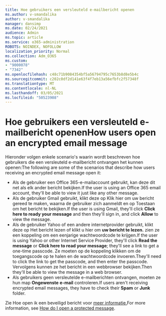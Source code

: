 ```yaml
---
title: Hoe gebruikers een versleuteld e-mailbericht openen
ms.author: v-smandalika
author: v-smandalika
manager: dansimp
ms.date: 02/24/2021
audience: Admin
ms.topic: article
ms.service: o365-administration
ROBOTS: NOINDEX, NOFOLLOW
localization_priority: Normal
ms.collection: Adm_O365
ms.custom:
- "9000078"
- "7342"
ms.openlocfilehash: c48c71b9084354bf5a56794795c7653b8d8e5b4c
ms.sourcegitcommit: c202c0df2d141e63f4f7eb13a56efbfc2f57348f
ms.translationtype: MT
ms.contentlocale: nl-NL
ms.lasthandoff: 03/05/2021
ms.locfileid: "50523908"
---
```

# <a name="how-users-open-an-encrypted-email-message"></a><span data-ttu-id="ba208-102">Hoe gebruikers een versleuteld e-mailbericht openen</span><span class="sxs-lookup"><span data-stu-id="ba208-102">How users open an encrypted email message</span></span>

<span data-ttu-id="ba208-103">Hieronder volgen enkele scenario's waarin wordt beschreven hoe gebruikers die een versleuteld e-mailbericht ontvangen het kunnen openen:</span><span class="sxs-lookup"><span data-stu-id="ba208-103">The following are some of the scenarios that describe how users receiving an encrypted email message open it:</span></span>

- <span data-ttu-id="ba208-104">Als de gebruiker een Office 365-e-mailaccount gebruikt, kan deze dit net als elk ander bericht bekijken.</span><span class="sxs-lookup"><span data-stu-id="ba208-104">If the user is using an Office 365 email account, they'll be able to view it just like any other message.</span></span>
- <span data-ttu-id="ba208-105">Als de gebruiker Gmail gebruikt,  klikt deze op Klik hier om uw bericht  gereed te maken, waarna de gebruiker zich aanmeldt en op Toestaan om het bericht te bekijken.</span><span class="sxs-lookup"><span data-stu-id="ba208-105">If the user is using Gmail, they'll click **Click here to ready your message** and then they'll sign in, and click **Allow** to view the message.</span></span>
- <span data-ttu-id="ba208-106">Als de gebruiker Yahoo of een andere internetprovider  gebruikt, klikt deze op Het bericht lezen of klikt u hier om **uw bericht te lezen.** zien ze een koppeling om een eenjarige wachtwoordcode te krijgen.</span><span class="sxs-lookup"><span data-stu-id="ba208-106">If the user is using Yahoo or other Internet Service Provider, they'll click **Read the message** or **Click here to read your message**; they'll see a link to get a one-time passcode.</span></span> <span data-ttu-id="ba208-107">Ze moeten op de koppeling klikken om de toegangscode op te halen en de wachtwoordcode invoeren.</span><span class="sxs-lookup"><span data-stu-id="ba208-107">They'll need to click the link to get the passcode, and then enter the passcode.</span></span> <span data-ttu-id="ba208-108">Vervolgens kunnen ze het bericht in een webbrowser bekijken.</span><span class="sxs-lookup"><span data-stu-id="ba208-108">Then they'll be able to view the message in a web browser.</span></span>
- <span data-ttu-id="ba208-109">Als gebruikers geen versleutelde e-mailberichten ontvangen, moeten ze hun map **Ongewenste** **e-mail** controleren.</span><span class="sxs-lookup"><span data-stu-id="ba208-109">If users aren't receiving encrypted email messages, they have to check their **Spam** or **Junk** folder.</span></span>

<span data-ttu-id="ba208-110">Zie Hoe open ik een beveiligd bericht voor [meer informatie.](https://support.microsoft.com/topic/how-do-i-open-a-protected-message-1157a286-8ecc-4b1e-ac43-2a608fbf3098)</span><span class="sxs-lookup"><span data-stu-id="ba208-110">For more information, see [How do I open a protected message](https://support.microsoft.com/topic/how-do-i-open-a-protected-message-1157a286-8ecc-4b1e-ac43-2a608fbf3098).</span></span>